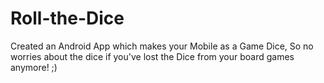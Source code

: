 # Roll-the-Dice
Created an Android App which makes your Mobile as a Game Dice, So no worries about the dice if you've lost the Dice from your board games anymore! ;)
